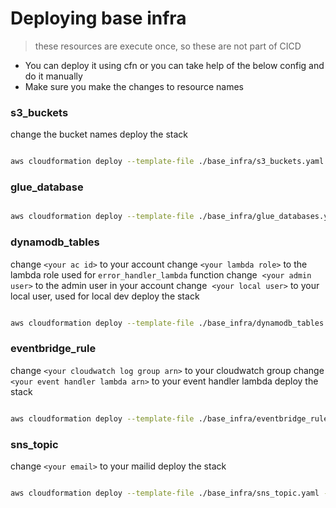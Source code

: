 # Deploying base infra

  

> these resources are execute once, so these are not part of CICD
- You can deploy it using cfn or you can take help of the below config and do it manually
- Make sure you make the changes to resource names
### s3_buckets
change the bucket names
deploy the stack

```sh

aws cloudformation deploy --template-file ./base_infra/s3_buckets.yaml --stack-name PfSssInfra --capabilities CAPABILITY_IAM

```

### glue_database

```sh

aws cloudformation deploy --template-file ./base_infra/glue_databases.yaml --stack-name PfGlueDb --capabilities CAPABILITY_IAM

```
### dynamodb_tables
change `<your ac id>` to your account
change `<your lambda role>` to the lambda role used for `error_handler_lambda` function
change  `<your admin user>` to the admin user in your account
change  `<your local user>` to your local user, used for local dev
deploy the stack

```sh

aws cloudformation deploy --template-file ./base_infra/dynamodb_tables.yaml --stack-name PfDynamodbInfra --capabilities CAPABILITY_IAM

```


### eventbridge_rule
change `<your cloudwatch log group arn>` to your cloudwatch group
change `<your event handler lambda arn>` to your event handler lambda
deploy the stack

```sh

aws cloudformation deploy --template-file ./base_infra/eventbridge_rule.yaml --stack-name PfEVBR --capabilities CAPABILITY_IAM

```

### sns_topic
change `<your email>` to your mailid
deploy the stack

```sh

aws cloudformation deploy --template-file ./base_infra/sns_topic.yaml --stack-name PfSnsTopic --capabilities CAPABILITY_IAM

```